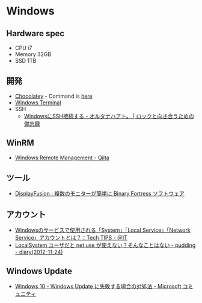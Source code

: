 # Windows

## Hardware spec
- CPU i7
- Memory 32GB
- SSD 1TB

## 開発
- [Chocolatey](https://chocolatey.org/) - Command is [here](WindowsSetup.Admin.ps1#L1)
- [Windows Terminal](https://www.microsoft.com/ja-jp/p/windows-terminal-preview/9n0dx20hk701?activetab=pivot:overviewtab)
- SSH
  - [WindowsにSSH接続する - オルタナハアト。 | ロックと向き合うための備忘録](https://ippee-music.com/tech/ssh_to_windows/)

## WinRM
- [Windows Remote Management - Qiita](https://qiita.com/asterisk9101/items/46d45c30a1141b1e6115)

## ツール
- [DisplayFusion : 複数のモニターが簡単に Binary Fortress ソフトウェア](https://www.displayfusion.com/)

## アカウント
- [Windowsのサービスで使用される「System」「Local Service」「Network Service」アカウントとは？：Tech TIPS - ＠IT](https://www.atmarkit.co.jp/ait/articles/0905/08/news095.html)
- [LocalSystem ユーザだと net use が使えない？そんなことはない - pudding - diary(2012-11-24)](http://moriya.xrea.jp/tdiary/20121124.html)

## Windows Update
- [Windows 10 - Windows Update に失敗する場合の対処法 - Microsoft コミュニティ](https://answers.microsoft.com/ja-jp/windows/forum/windows_10-update/windows-10-windows-update/a8a3a4cb-9d67-406e-8ae6-d25451c237d7)
